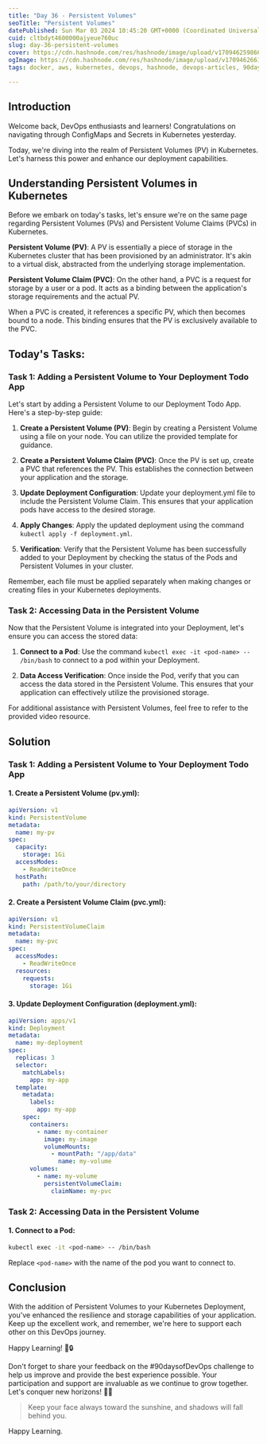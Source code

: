 ```yaml
---
title: "Day 36 - Persistent Volumes"
seoTitle: "Persistent Volumes"
datePublished: Sun Mar 03 2024 10:45:20 GMT+0000 (Coordinated Universal Time)
cuid: cltbdyt4600000ajyeue760uc
slug: day-36-persistent-volumes
cover: https://cdn.hashnode.com/res/hashnode/image/upload/v1709462598668/74b95ada-5b16-48a3-8541-802aa0cd877a.png
ogImage: https://cdn.hashnode.com/res/hashnode/image/upload/v1709462661267/d795cf72-33b5-4eb8-9c4d-6263b237628c.png
tags: docker, aws, kubernetes, devops, hashnode, devops-articles, 90daysofdevops, kubernetes-persistent-volumes, trainwithshubham, 90daysofdevops-chanllenge, devopscommunity

---
```


## Introduction

Welcome back, DevOps enthusiasts and learners! Congratulations on navigating through ConfigMaps and Secrets in Kubernetes yesterday.

Today, we're diving into the realm of Persistent Volumes (PV) in Kubernetes. Let's harness this power and enhance our deployment capabilities.

## Understanding Persistent Volumes in Kubernetes

Before we embark on today's tasks, let's ensure we're on the same page regarding Persistent Volumes (PVs) and Persistent Volume Claims (PVCs) in Kubernetes.

**Persistent Volume (PV)**: A PV is essentially a piece of storage in the Kubernetes cluster that has been provisioned by an administrator. It's akin to a virtual disk, abstracted from the underlying storage implementation.

**Persistent Volume Claim (PVC)**: On the other hand, a PVC is a request for storage by a user or a pod. It acts as a binding between the application's storage requirements and the actual PV.

When a PVC is created, it references a specific PV, which then becomes bound to a node. This binding ensures that the PV is exclusively available to the PVC.

## Today's Tasks:

### Task 1: Adding a Persistent Volume to Your Deployment Todo App

Let's start by adding a Persistent Volume to our Deployment Todo App. Here's a step-by-step guide:

1. **Create a Persistent Volume (PV)**: Begin by creating a Persistent Volume using a file on your node. You can utilize the provided template for guidance.
    
2. **Create a Persistent Volume Claim (PVC)**: Once the PV is set up, create a PVC that references the PV. This establishes the connection between your application and the storage.
    
3. **Update Deployment Configuration**: Update your deployment.yml file to include the Persistent Volume Claim. This ensures that your application pods have access to the desired storage.
    
4. **Apply Changes**: Apply the updated deployment using the command `kubectl apply -f deployment.yml`.
    
5. **Verification**: Verify that the Persistent Volume has been successfully added to your Deployment by checking the status of the Pods and Persistent Volumes in your cluster.
    

Remember, each file must be applied separately when making changes or creating files in your Kubernetes deployments.

### Task 2: Accessing Data in the Persistent Volume

Now that the Persistent Volume is integrated into your Deployment, let's ensure you can access the stored data:

1. **Connect to a Pod**: Use the command `kubectl exec -it <pod-name> -- /bin/bash` to connect to a pod within your Deployment.
    
2. **Data Access Verification**: Once inside the Pod, verify that you can access the data stored in the Persistent Volume. This ensures that your application can effectively utilize the provisioned storage.
    

For additional assistance with Persistent Volumes, feel free to refer to the provided video resource.

## Solution

### Task 1: Adding a Persistent Volume to Your Deployment Todo App

#### 1\. Create a Persistent Volume (pv.yml):

```yaml
apiVersion: v1
kind: PersistentVolume
metadata:
  name: my-pv
spec:
  capacity:
    storage: 1Gi
  accessModes:
    - ReadWriteOnce
  hostPath:
    path: /path/to/your/directory
```

#### 2\. Create a Persistent Volume Claim (pvc.yml):

```yaml
apiVersion: v1
kind: PersistentVolumeClaim
metadata:
  name: my-pvc
spec:
  accessModes:
    - ReadWriteOnce
  resources:
    requests:
      storage: 1Gi
```

#### 3\. Update Deployment Configuration (deployment.yml):

```yaml
apiVersion: apps/v1
kind: Deployment
metadata:
  name: my-deployment
spec:
  replicas: 3
  selector:
    matchLabels:
      app: my-app
  template:
    metadata:
      labels:
        app: my-app
    spec:
      containers:
        - name: my-container
          image: my-image
          volumeMounts:
            - mountPath: "/app/data"
              name: my-volume
      volumes:
        - name: my-volume
          persistentVolumeClaim:
            claimName: my-pvc
```

### Task 2: Accessing Data in the Persistent Volume

#### 1\. Connect to a Pod:

```bash
kubectl exec -it <pod-name> -- /bin/bash
```

Replace `<pod-name>` with the name of the pod you want to connect to.

## Conclusion

With the addition of Persistent Volumes to your Kubernetes Deployment, you've enhanced the resilience and storage capabilities of your application. Keep up the excellent work, and remember, we're here to support each other on this DevOps journey.

Happy Learning! 🚀🔒

Don't forget to share your feedback on the #90daysofDevOps challenge to help us improve and provide the best experience possible. Your participation and support are invaluable as we continue to grow together. Let's conquer new horizons! 🌟🙏

> Keep your face always toward the sunshine, and shadows will fall behind you.

Happy Learning.